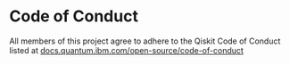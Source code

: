 # Code of Conduct

All members of this project agree to adhere to the Qiskit Code of Conduct listed at [docs.quantum.ibm.com/open-source/code-of-conduct](https://docs.quantum.ibm.com/open-source/code-of-conduct)
